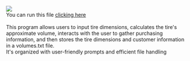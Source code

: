 <img src="https://img.shields.io/badge/TIRE%20VOLUME-purple?label=py"> <br>
You can run this file <a href="https://www.online-python.com/GcPsVAtmEO" target="_blank">clicking here</a><br>
<br>
This program allows users to input tire dimensions, calculates the tire's approximate volume, interacts with the user to gather purchasing information, and then stores the tire dimensions and customer information in a volumes.txt file.<br>
It's organized with user-friendly prompts and efficient file handling
